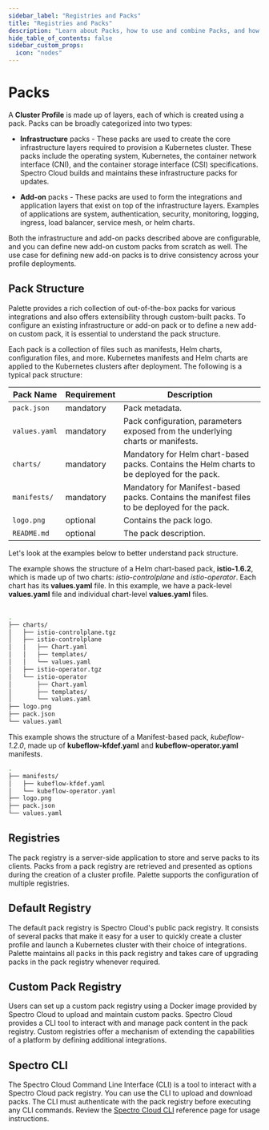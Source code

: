 ```yaml
---
sidebar_label: "Registries and Packs"
title: "Registries and Packs"
description: "Learn about Packs, how to use and combine Packs, and how to create your Pack ."
hide_table_of_contents: false
sidebar_custom_props:
  icon: "nodes"
---
```


# Packs

A **Cluster Profile** is made up of layers, each of which is created using a pack. Packs can be broadly categorized into
two types:

- **Infrastructure** packs - These packs are used to create the core infrastructure layers required to provision a
  Kubernetes cluster. These packs include the operating system, Kubernetes, the container network interface (CNI), and
  the container storage interface (CSI) specifications. Spectro Cloud builds and maintains these infrastructure packs
  for updates.

- **Add-on** packs - These packs are used to form the integrations and application layers that exist on top of the
  infrastructure layers. Examples of applications are system, authentication, security, monitoring, logging, ingress,
  load balancer, service mesh, or helm charts.

Both the infrastructure and add-on packs described above are configurable, and you can define new add-on custom packs
from scratch as well. The use case for defining new add-on packs is to drive consistency across your profile
deployments.

## Pack Structure

Palette provides a rich collection of out-of-the-box packs for various integrations and also offers extensibility
through custom-built packs. To configure an existing infrastructure or add-on pack or to define a new add-on custom
pack, it is essential to understand the pack structure.

Each pack is a collection of files such as manifests, Helm charts, configuration files, and more. Kubernetes manifests
and Helm charts are applied to the Kubernetes clusters after deployment. The following is a typical pack structure:

| **Pack Name** | **Requirement** | **Description**                                                                              |
| ------------- | --------------- | -------------------------------------------------------------------------------------------- |
| `pack.json`   | mandatory       | Pack metadata.                                                                               |
| `values.yaml` | mandatory       | Pack configuration, parameters exposed from the underlying charts or manifests.              |
| `charts/`     | mandatory       | Mandatory for Helm chart-based packs. Contains the Helm charts to be deployed for the pack.  |
| `manifests/`  | mandatory       | Mandatory for Manifest-based packs. Contains the manifest files to be deployed for the pack. |
| `logo.png`    | optional        | Contains the pack logo.                                                                      |
| `README.md`   | optional        | The pack description.                                                                        |

Let's look at the examples below to better understand pack structure.

<Tabs queryString="pack-type">

<TabItem label="Helm chart-based pack" value="helm-chart-pack">

The example shows the structure of a Helm chart-based pack, **istio-1.6.2**, which is made up of two charts:
_istio-controlplane_ and _istio-operator_. Each chart has its **values.yaml** file. In this example, we have a
pack-level **values.yaml** file and individual chart-level **values.yaml** files. <br/> <br/>

```bash
.
├── charts/
│   ├── istio-controlplane.tgz
│   ├── istio-controlplane
│   │   ├── Chart.yaml
│   │   ├── templates/
│   │   └── values.yaml
│   ├── istio-operator.tgz
│   └── istio-operator
│       ├── Chart.yaml
│       ├── templates/
│       └── values.yaml
├── logo.png
├── pack.json
└── values.yaml
```

</TabItem>

<TabItem label="Manifest-based pack" value="manifest-pack">

This example shows the structure of a Manifest-based pack, _kubeflow-1.2.0_, made up of **kubeflow-kfdef.yaml** and
**kubeflow-operator.yaml** manifests.

```bash
.
├── manifests/
│   ├── kubeflow-kfdef.yaml
│   └── kubeflow-operator.yaml
├── logo.png
├── pack.json
└── values.yaml
```

</TabItem>

</Tabs>

## Registries

The pack registry is a server-side application to store and serve packs to its clients. Packs from a pack registry are
retrieved and presented as options during the creation of a cluster profile. Palette supports the configuration of
multiple registries.

## Default Registry

The default pack registry is Spectro Cloud's public pack registry. It consists of several packs that make it easy for a
user to quickly create a cluster profile and launch a Kubernetes cluster with their choice of integrations. Palette
maintains all packs in this pack registry and takes care of upgrading packs in the pack registry whenever required.

## Custom Pack Registry

Users can set up a custom pack registry using a Docker image provided by Spectro Cloud to upload and maintain custom
packs. Spectro Cloud provides a CLI tool to interact with and manage pack content in the pack registry. Custom
registries offer a mechanism of extending the capabilities of a platform by defining additional integrations.

## Spectro CLI

The Spectro Cloud Command Line Interface (CLI) is a tool to interact with a Spectro Cloud pack registry. You can use the
CLI to upload and download packs. The CLI must authenticate with the pack registry before executing any CLI commands.
Review the [Spectro Cloud CLI](spectro-cli-reference.md) reference page for usage instructions.

<br />
